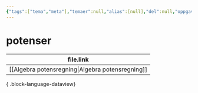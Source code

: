 ```yaml
---
{"tags":["tema","meta"],"temaer":null,"alias":[null],"del":null,"oppgave":null,"fag":null,"eksamen":null,"dg-publish":true,"title":"potenser","date":"2023-06-01","modified":"2023-06-01","permalink":"/temaer/potenser/","dgPassFrontmatter":true}
---
```



# potenser
| file.link                                           |
| --------------------------------------------------- |
| [[Algebra potensregning\|Algebra potensregning]] |

{ .block-language-dataview}
